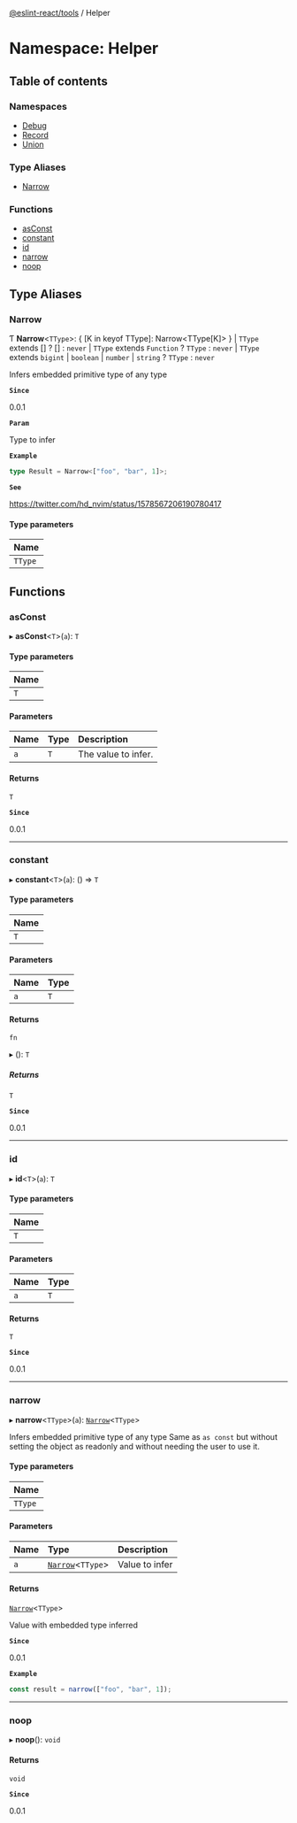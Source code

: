 [@eslint-react/tools](../README.md) / Helper

# Namespace: Helper

## Table of contents

### Namespaces

- [Debug](Helper.Debug.md)
- [Record](Helper.Record.md)
- [Union](Helper.Union.md)

### Type Aliases

- [Narrow](Helper.md#narrow)

### Functions

- [asConst](Helper.md#asconst)
- [constant](Helper.md#constant)
- [id](Helper.md#id)
- [narrow](Helper.md#narrow-1)
- [noop](Helper.md#noop)

## Type Aliases

### Narrow

Ƭ **Narrow**\<`TType`\>: \{ [K in keyof TType]: Narrow\<TType[K]\> } \| `TType` extends [] ? [] : `never` \| `TType` extends `Function` ? `TType` : `never` \| `TType` extends `bigint` \| `boolean` \| `number` \| `string` ? `TType` : `never`

Infers embedded primitive type of any type

**`Since`**

0.0.1

**`Param`**

Type to infer

**`Example`**

```ts
type Result = Narrow<["foo", "bar", 1]>;
```

**`See`**

https://twitter.com/hd_nvim/status/1578567206190780417

#### Type parameters

| Name    |
| :------ |
| `TType` |

## Functions

### asConst

▸ **asConst**\<`T`\>(`a`): `T`

#### Type parameters

| Name |
| :--- |
| `T`  |

#### Parameters

| Name | Type | Description         |
| :--- | :--- | :------------------ |
| `a`  | `T`  | The value to infer. |

#### Returns

`T`

**`Since`**

0.0.1

---

### constant

▸ **constant**\<`T`\>(`a`): () => `T`

#### Type parameters

| Name |
| :--- |
| `T`  |

#### Parameters

| Name | Type |
| :--- | :--- |
| `a`  | `T`  |

#### Returns

`fn`

▸ (): `T`

##### Returns

`T`

**`Since`**

0.0.1

---

### id

▸ **id**\<`T`\>(`a`): `T`

#### Type parameters

| Name |
| :--- |
| `T`  |

#### Parameters

| Name | Type |
| :--- | :--- |
| `a`  | `T`  |

#### Returns

`T`

**`Since`**

0.0.1

---

### narrow

▸ **narrow**\<`TType`\>(`a`): [`Narrow`](Helper.md#narrow)\<`TType`\>

Infers embedded primitive type of any type
Same as `as const` but without setting the object as readonly and without needing the user to use it.

#### Type parameters

| Name    |
| :------ |
| `TType` |

#### Parameters

| Name | Type                                    | Description    |
| :--- | :-------------------------------------- | :------------- |
| `a`  | [`Narrow`](Helper.md#narrow)\<`TType`\> | Value to infer |

#### Returns

[`Narrow`](Helper.md#narrow)\<`TType`\>

Value with embedded type inferred

**`Since`**

0.0.1

**`Example`**

```ts
const result = narrow(["foo", "bar", 1]);
```

---

### noop

▸ **noop**(): `void`

#### Returns

`void`

**`Since`**

0.0.1
